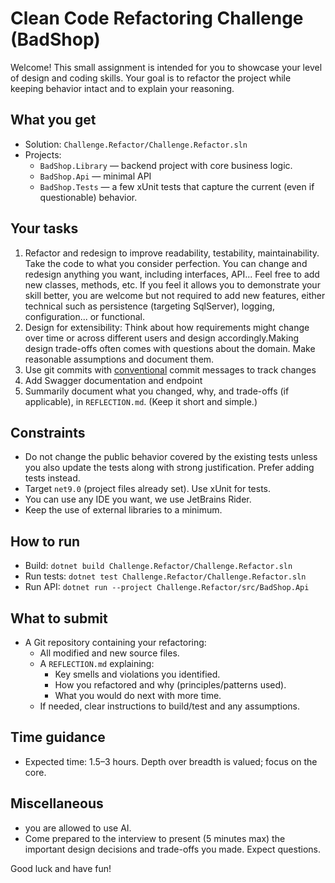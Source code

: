 ﻿# Clean Code Refactoring Challenge (BadShop)

Welcome! This small assignment is intended for you to showcase your level of design and coding skills. Your goal is to refactor the project while keeping behavior intact and to explain your reasoning.

## What you get

- Solution: `Challenge.Refactor/Challenge.Refactor.sln`
- Projects:
  - `BadShop.Library` — backend project with core business logic.
  - `BadShop.Api` — minimal API
  - `BadShop.Tests` — a few xUnit tests that capture the current (even if questionable) behavior.

## Your tasks

1. Refactor and redesign to improve readability, testability, maintainability. Take the code to what you consider perfection. You can change and redesign anything you want, including interfaces, API... Feel free to add new classes, methods, etc. If you feel it allows you to demonstrate your skill better, you are welcome but not required to add new features, either technical such as persistence (targeting SqlServer), logging, configuration... or functional.
2. Design for extensibility: Think about how requirements might change over time or across different users and design accordingly.Making design trade-offs often comes with questions about the domain. Make reasonable assumptions and document them.
3. Use git commits with [conventional](https://www.conventionalcommits.org/en/v1.0.0/) commit messages to track changes
4. Add Swagger documentation and endpoint
5. Summarily document what you changed, why, and trade-offs (if applicable), in `REFLECTION.md`. (Keep it short and simple.)

## Constraints

- Do not change the public behavior covered by the existing tests unless you also update the tests along with strong justification. Prefer adding tests instead.
- Target `net9.0` (project files already set). Use xUnit for tests.
- You can use any IDE you want, we use JetBrains Rider.
- Keep the use of external libraries to a minimum.

## How to run

- Build: `dotnet build Challenge.Refactor/Challenge.Refactor.sln`
- Run tests: `dotnet test Challenge.Refactor/Challenge.Refactor.sln`
- Run API: `dotnet run --project Challenge.Refactor/src/BadShop.Api`

## What to submit

- A Git repository containing your refactoring:
  - All modified and new source files.
  - A `REFLECTION.md` explaining:
    - Key smells and violations you identified.
    - How you refactored and why (principles/patterns used).
    - What you would do next with more time.
  - If needed, clear instructions to build/test and any assumptions.

## Time guidance

- Expected time: 1.5–3 hours. Depth over breadth is valued; focus on the core.

## Miscellaneous
- you are allowed to use AI.
- Come prepared to the interview to present (5 minutes max) the important design decisions and trade-offs you made. Expect questions.

Good luck and have fun!
